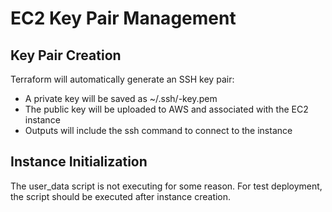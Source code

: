 # EC2 Key Pair Management

## Key Pair Creation
Terraform will automatically generate an SSH key pair:
- A private key will be saved as ~/.ssh/<instance-name>-key.pem
- The public key will be uploaded to AWS and associated with the EC2 instance
- Outputs will include the ssh command to connect to the instance

## Instance Initialization
The user_data script is not executing for some reason.
For test deployment, the script should be executed after instance creation.
